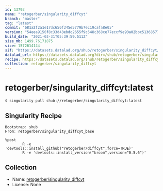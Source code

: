 ```yaml
---
id: 13793
name: "retogerber/singularity_diffcyt"
branch: "master"
tag: "latest"
commit: "681a2f2a1e17dc656f345e5779b7ec19cafa8e05"
version: "54eea9156f8c33d43ebdc2655f9c548c368ce77eccf9e93a02bbc513685775a2"
build_date: "2021-03-31T05:39:59.511Z"
size_mb: 1499.76171875
size: 1572614144
sif: "https://datasets.datalad.org/shub/retogerber/singularity_diffcyt/latest/2021-03-31-681a2f2a-54eea915/54eea9156f8c33d43ebdc2655f9c548c368ce77eccf9e93a02bbc513685775a2.sif"
datalad_url: https://datasets.datalad.org?dir=/shub/retogerber/singularity_diffcyt/latest/2021-03-31-681a2f2a-54eea915/
recipe: https://datasets.datalad.org/shub/retogerber/singularity_diffcyt/latest/2021-03-31-681a2f2a-54eea915/Singularity
collection: retogerber/singularity_diffcyt
---
```


# retogerber/singularity_diffcyt:latest

```bash
$ singularity pull shub://retogerber/singularity_diffcyt:latest
```

## Singularity Recipe

```singularity
Bootstrap: shub
From: retogerber/singularity_diffcyt_base

%post
        R -e 'devtools::install_github("retogerber/diffcyt",force=TRUE)'
        R -e 'devtools::install_version("broom",version="0.5.6")'
```

## Collection

 - Name: [retogerber/singularity_diffcyt](https://github.com/retogerber/singularity_diffcyt)
 - License: None

